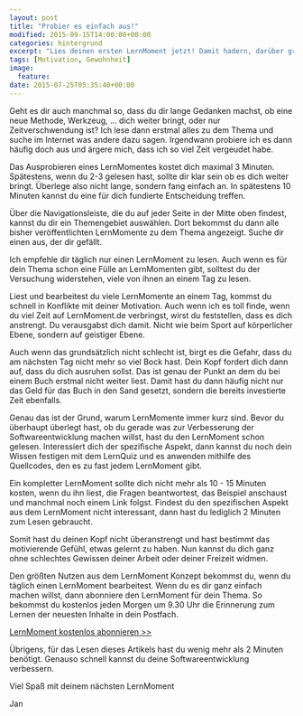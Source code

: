 ```yaml
---
layout: post
title: "Probier es einfach aus!"
modified: 2015-09-15T14:00:00+00:00
categories: hintergrund
excerpt: "Lies deinen ersten LernMoment jetzt! Damit hadern, darüber grübeln und noch mehr über das Konzept lesen, kannst du immer noch."
tags: [Motivation, Gewohnheit]
image:
  feature:
date: 2015-07-25T05:35:40+00:00
---
```


Geht es dir auch manchmal so, dass du dir lange Gedanken machst, ob eine neue Methode, Werkzeug, ... dich weiter bringt, oder nur Zeitverschwendung ist? Ich lese dann erstmal alles zu dem Thema und suche im Internet was andere dazu sagen. Irgendwann probiere ich es dann häufig doch aus und ärgere mich, dass ich so viel Zeit vergeudet habe.

Das Ausprobieren eines LernMomentes kostet dich maximal 3 Minuten. Spätestens, wenn du 2-3 gelesen hast, sollte dir klar sein ob es dich weiter bringt. Überlege also nicht lange, sondern fang einfach an. In spätestens 10 Minuten kannst du eine für dich fundierte Entscheidung treffen.

Über die Navigationsleiste, die du auf jeder Seite in der Mitte oben findest, kannst du dir ein Themengebiet auswählen. Dort bekommst du dann alle bisher veröffentlichten LernMomente zu dem Thema angezeigt. Suche dir einen aus, der dir gefällt.

Ich empfehle dir täglich nur einen LernMoment zu lesen. Auch wenn es für dein Thema schon eine Fülle an LernMomenten gibt, solltest du der Versuchung widerstehen, viele von ihnen an einem Tag zu lesen.

Liest und bearbeitest du viele LernMomente an einem Tag, kommst du schnell in Konflikte mit deiner Motivation. Auch wenn ich es toll finde, wenn du viel Zeit auf LernMoment.de verbringst, wirst du feststellen, dass es dich anstrengt. Du verausgabst dich damit. Nicht wie beim Sport auf körperlicher Ebene, sondern auf geistiger Ebene.

Auch wenn das grundsätzlich nicht schlecht ist, birgt es die Gefahr, dass du am nächsten Tag nicht mehr so viel Bock hast. Dein Kopf fordert dich dann auf, dass du dich ausruhen sollst. Das ist genau der Punkt an dem du bei einem Buch erstmal nicht weiter liest. Damit hast du dann häufig nicht nur das Geld für das Buch in den Sand gesetzt, sondern die bereits investierte Zeit ebenfalls.

Genau das ist der Grund, warum LernMomente immer kurz sind. Bevor du überhaupt überlegt hast, ob du gerade was zur Verbesserung der Softwareentwicklung machen willst, hast du den LernMoment schon gelesen. Interessiert dich der spezifische Aspekt, dann kannst du noch dein Wissen festigen mit dem LernQuiz und es anwenden mithilfe des Quellcodes, den es zu fast jedem LernMoment gibt.

Ein kompletter LernMoment sollte dich nicht mehr als 10 - 15 Minuten kosten, wenn du ihn liest, die Fragen beantwortest, das Beispiel anschaust und manchmal noch einem Link folgst. Findest du den spezifischen Aspekt aus dem LernMoment nicht interessant, dann hast du lediglich 2 Minuten zum Lesen gebraucht.

Somit hast du deinen Kopf nicht überanstrengt und hast bestimmt das motivierende Gefühl, etwas gelernt zu haben. Nun kannst du dich ganz ohne schlechtes Gewissen deiner Arbeit oder deiner Freizeit widmen.

Den größten Nutzen aus dem LernMoment Konzept bekommst du, wenn du täglich einen LernMoment bearbeitest. Wenn du es dir ganz einfach machen willst, dann abonniere den LernMoment für dein Thema. So bekommst du kostenlos jeden Morgen um 9.30 Uhr die Erinnerung zum Lernen der neuesten Inhalte in dein Postfach.

<a markdown="0" href="{{ site.url }}/werde-meister/" class="notice-button">LernMoment kostenlos abonnieren >></a>

Übrigens, für das Lesen dieses Artikels hast du wenig mehr als 2 Minuten benötigt. Genauso schnell kannst du deine Softwareentwicklung verbessern.

Viel Spaß mit deinem nächsten LernMoment

Jan
